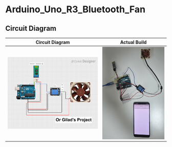 # Arduino_Uno_R3_Bluetooth_Fan

## Circuit Diagram

| Circuit Diagram | Actual Build |
|----------|---------------|
| ![Circuit Diagram](Arduino%20Uno%20Bluetooth%20Fan%20Diagram.png)  |  ![Actual Circuit](Arduino_Uno_R3_Bluetooth_fan_Actual_Circuit.jpg) |
